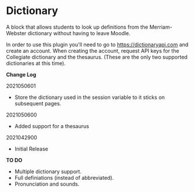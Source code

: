 # Dictionary

A block that allows students to look up definitions from the Merriam-Webster
dictionary without having to leave Moodle.

In order to use this plugin you'll need to go to https://dictionaryapi.com and
create an account. When creating the account, request API keys for the 
Collegiate dictionary and the thesaurus. (These are the only two supported
dictionaries at this time).

**Change Log**

2021050601
- Store the dictionary used in the session variable to it sticks on subsequent pages.

2021050600
- Added support for a thesaurus

2021042900
- Initial Release

**TO DO**
- Multiple dictionary support.
- Full definiations (instead of abbreviated).
- Pronunciation and sounds.
